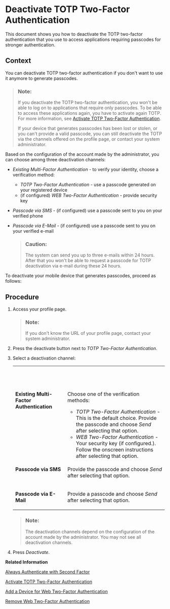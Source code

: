 <!-- loiod26427a2c503456bbdfec53d385e0433 -->

# Deactivate TOTP Two-Factor Authentication

This document shows you how to deactivate the TOTP two-factor authentication that you use to access applications requiring passcodes for stronger authentication.



## Context

You can deactivate TOTP two-factor authentication if you don't want to use it anymore to generate passcodes.

> ### Note:  
> If you deactivate the TOTP two-factor authentication, you won't be able to log on to applications that require only passcodes. To be able to access these applications again, you have to activate again TOTP. For more information, see [Activate TOTP Two-Factor Authentication](activate-totp-two-factor-authentication-ab8a323.md).
> 
> If your device that generates passcodes has been lost or stolen, or you can't provide a valid passcode, you can still deactivate the TOTP via the channels offered on the profile page, or contact your system administrator.

Based on the configuration of the account made by the administrator, you can choose among three deactivation channels:

-   *Existing Multi-Factor Authentication* - to verify your identity, choose a verification method:
    -   *TOTP Two-Factor Authentication* - use a passcode generated on your registered device
    -   \(if configured\) *WEB Two-Factor Authentication* - provide security key

-   *Passcode via SMS* - \(if configured\) use a passcode sent to you on your verified phone
-   *Passcode via E-Mail* - \(if configured\) use a passcode sent to you on your verified e-mail

    > ### Caution:  
    > The system can send you up to three e-mails within 24 hours. After that you won't be able to request a passcode for TOTP deactivation via e-mail during these 24 hours.


To deactivate your mobile device that generates passcodes, proceed as follows:



## Procedure

1.  Access your profile page.

    > ### Note:  
    > If you don't know the URL of your profile page, contact your system administrator.

2.  Press the deactivate button next to *TOTP Two-Factor Authentication*.

3.  Select a deactivation channel:


    <table>
    <tr>
    <th valign="top">

     


    
    </th>
    <th valign="top">

     


    
    </th>
    </tr>
    <tr>
    <td valign="top">

    **Existing Multi-Factor Authentication**


    
    </td>
    <td valign="top">

    Choose one of the verification methods:

    -   *TOTP Two-Factor Authentication* - This is the default choice. Provide the passcode and choose *Send* after selecting that option.
    -   *WEB Two-Factor Authentication* - Your security key \(if configured.\). Follow the onscreen instructions after selecting that option.


    
    </td>
    </tr>
    <tr>
    <td valign="top">

    **Passcode via SMS**


    
    </td>
    <td valign="top">

    Provide the passcode and choose *Send* after selecting that option.


    
    </td>
    </tr>
    <tr>
    <td valign="top">

    **Passcode via E-Mail**


    
    </td>
    <td valign="top">

    Provide a passcode and choose *Send* after selecting that option.


    
    </td>
    </tr>
    </table>
    
    > ### Note:  
    > The deactivation channels depend on the configuration of the account made by the administrator. You may not see all deactivation channels.

4.  Press *Deactivate*.


**Related Information**  


[Always Authenticate with Second Factor](always-authenticate-with-second-factor-4063b26.md "This document provides information about how to enhance the security of your account by always providing second factor in addition to your primary credentials.")

[Activate TOTP Two-Factor Authentication](activate-totp-two-factor-authentication-ab8a323.md "To log on to applications that require time-based one-time password (TOTP) as two-factor authentication, first you have to activate a mobile device that will generate TOTP passcodes.")

[Add a Device for Web Two-Factor Authentication](add-a-device-for-web-two-factor-authentication-f7eb115.md "To log on to applications that require web two-factor authentication (FIDO2 standard), first you have to activate an authenticator device.")

[Remove Web Two-Factor Authentication](remove-web-two-factor-authentication-3f70669.md "This document shows you how to remove the web two-factor authentication (FIDO2 standard) that you use to access applications requiring it for stronger authentication.")

